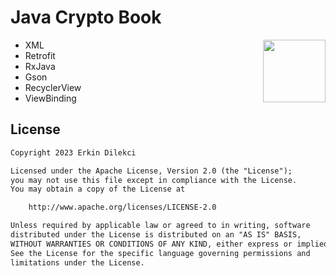 # Java Crypto Book

<img src="https://github.com/erkindilekci/JavaCryptoBook/assets/109282517/1be6c046-4c57-4b0e-b528-2519d79c9878" align="right" width="100">

- XML
- Retrofit
- RxJava
- Gson
- RecyclerView
- ViewBinding

## License
```xml
Copyright 2023 Erkin Dilekci

Licensed under the Apache License, Version 2.0 (the "License");
you may not use this file except in compliance with the License.
You may obtain a copy of the License at

    http://www.apache.org/licenses/LICENSE-2.0

Unless required by applicable law or agreed to in writing, software
distributed under the License is distributed on an "AS IS" BASIS,
WITHOUT WARRANTIES OR CONDITIONS OF ANY KIND, either express or implied.
See the License for the specific language governing permissions and
limitations under the License.
```
